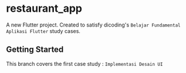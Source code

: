 # restaurant_app

A new Flutter project.
Created to satisfy dicoding's `Belajar Fundamental Aplikasi Flutter` study cases.

## Getting Started

This branch covers the first case study : `Implementasi Desain UI`
